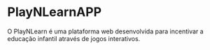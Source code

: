 # PlayNLearnAPP

O PlayNLearn é uma plataforma web desenvolvida para incentivar a educação infantil através de jogos interativos.
